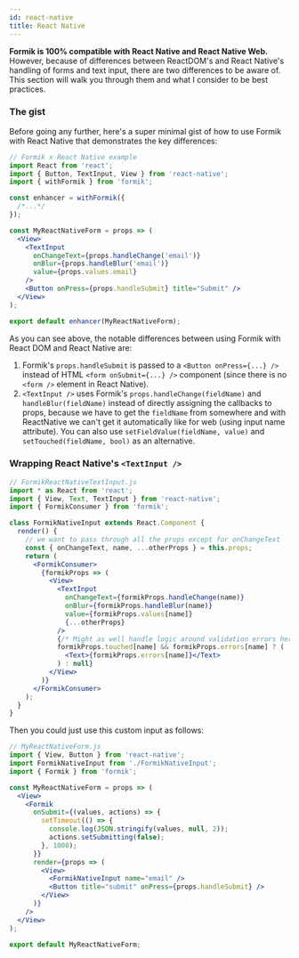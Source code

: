 ```yaml
---
id: react-native
title: React Native
---
```


**Formik is 100% compatible with React Native and React Native Web.** However,
because of differences between ReactDOM's and React Native's handling of forms
and text input, there are two differences to be aware of. This section will walk
you through them and what I consider to be best practices.

### The gist

Before going any further, here's a super minimal gist of how to use Formik with
React Native that demonstrates the key differences:

```jsx
// Formik x React Native example
import React from 'react';
import { Button, TextInput, View } from 'react-native';
import { withFormik } from 'formik';

const enhancer = withFormik({
  /*...*/
});

const MyReactNativeForm = props => (
  <View>
    <TextInput
      onChangeText={props.handleChange('email')}
      onBlur={props.handleBlur('email')}
      value={props.values.email}
    />
    <Button onPress={props.handleSubmit} title="Submit" />
  </View>
);

export default enhancer(MyReactNativeForm);
```

As you can see above, the notable differences between using Formik with React
DOM and React Native are:

1.  Formik's `props.handleSubmit` is passed to a `<Button onPress={...} />`
    instead of HTML `<form onSubmit={...} />` component (since there is no
    `<form />` element in React Native).
2.  `<TextInput />` uses Formik's `props.handleChange(fieldName)` and `handleBlur(fieldName)` instead of directly assigning the callbacks to props, because we have to get the `fieldName` from somewhere and with ReactNative we can't get it automatically like for web (using input name attribute). You can also use `setFieldValue(fieldName, value)` and `setTouched(fieldName, bool)` as an alternative.

### Wrapping React Native's `<TextInput />`

```jsx
// FormikReactNativeTextInput.js
import * as React from 'react';
import { View, Text, TextInput } from 'react-native';
import { FormikConsumer } from 'formik';

class FormikNativeInput extends React.Component {
  render() {
    // we want to pass through all the props except for onChangeText
    const { onChangeText, name, ...otherProps } = this.props;
    return (
      <FormikConsumer>
        {formikProps => (
          <View>
            <TextInput
              onChangeText={formikProps.handleChange(name)}
              onBlur={formikProps.handleBlur(name)}
              value={formikProps.values[name]}
              {...otherProps}
            />
            {/* Might as well handle logic around validation errors here!*/
            formikProps.touched[name] && formikProps.errors[name] ? (
              <Text>{formikProps.errors[name]}</Text>
            ) : null}
          </View>
        )}
      </FormikConsumer>
    );
  }
}
```

Then you could just use this custom input as follows:

```jsx
// MyReactNativeForm.js
import { View, Button } from 'react-native';
import FormikNativeInput from './FormikNativeInput';
import { Formik } from 'formik';

const MyReactNativeForm = props => (
  <View>
    <Formik
      onSubmit={(values, actions) => {
        setTimeout(() => {
          console.log(JSON.stringify(values, null, 2));
          actions.setSubmitting(false);
        }, 1000);
      }}
      render={props => (
        <View>
          <FormikNativeInput name="email" />
          <Button title="submit" onPress={props.handleSubmit} />
        </View>
      )}
    />
  </View>
);

export default MyReactNativeForm;
```
